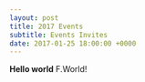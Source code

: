 ```yaml
---
layout: post
title: 2017 Events
subtitle: Events Invites
date: 2017-01-25 18:00:00 +0000
---
```



**Hello world** F.World!
